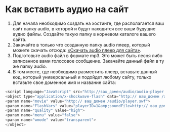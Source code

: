 # Как вставить аудио на сайт
1. Для начала необходимо создать на хостинге, где располагается ваш сайт папку audio, в которой и будут находится все ваши будущие аудио файлы. Создайте такую папку в корневом каталоге вашего сайта.
2. Закачайте в только что созданную папку audio плеер, который можете скачать отсюда: [«Скачать audio плеер для сайта»](http://konotopov.com/1failes/audio.zip).
3. Подготовьте audio файл в формате mp3. Это может быть песня либо записанное вами голосовое сообщение. Закачайте данный файл в ту же папку audio.
4. В том месте, где необходимо разместить плеер, вставьте данный код, который универсальный и подойдет любому сайту, только вставьте свое доменное имя и название сайта:
```javascript
<script language="JavaScript" src="http://ваш_домен/audio/audio-player.js"></script>
<object type="application/x-shockwave-flash" data="http:// ваш_домен /audio/player.swf" id="audioplayer1" height="24" width="290">
<param name="movie" value="http:// ваш_домен /audio/player.swf">
<param name="FlashVars" value="playerID=1&amp;soundFile=http:// ваш_домен /audio/название_файла.mp3">
<param name="quality" value="high">
<param name="menu" value="false">
<param name="wmode" value="transparent">
</object>
```

